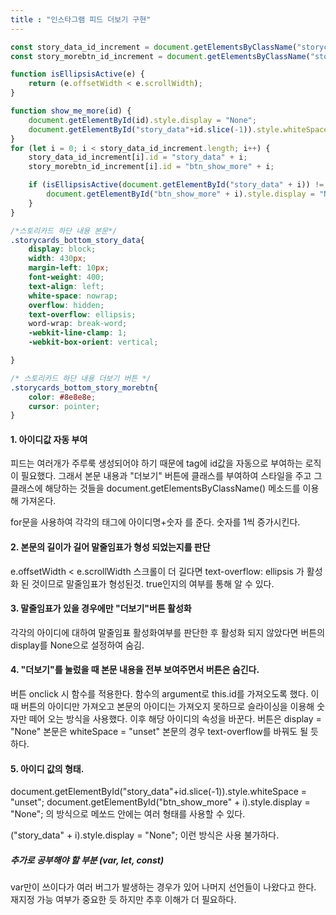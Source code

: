 ```yaml
---
title : "인스타그램 피드 더보기 구현"
---
```


```javascript
const story_data_id_increment = document.getElementsByClassName("storycards_bottom_story_data");
const story_morebtn_id_increment = document.getElementsByClassName("storycards_bottom_story_morebtn");

function isEllipsisActive(e) {
    return (e.offsetWidth < e.scrollWidth);
}

function show_me_more(id) {
    document.getElementById(id).style.display = "None";
    document.getElementById("story_data"+id.slice(-1)).style.whiteSpace = "unset";
}
for (let i = 0; i < story_data_id_increment.length; i++) {
    story_data_id_increment[i].id = "story_data" + i;
    story_morebtn_id_increment[i].id = "btn_show_more" + i;

    if (isEllipsisActive(document.getElementById("story_data" + i)) != true) {
        document.getElementById("btn_show_more" + i).style.display = "None";
    }
}
```

```css
/*스토리카드 하단 내용 본문*/
.storycards_bottom_story_data{
    display: block;
    width: 430px;
    margin-left: 10px;
    font-weight: 400;
    text-align: left;
    white-space: nowrap;
    overflow: hidden;
    text-overflow: ellipsis;
    word-wrap: break-word;
    -webkit-line-clamp: 1;
    -webkit-box-orient: vertical;

}

/* 스토리카드 하단 내용 더보기 버튼 */
.storycards_bottom_story_morebtn{
    color: #8e8e8e;
    cursor: pointer;
}
```

#### 1. 아이디값 자동 부여
피드는 여러개가 주루룩 생성되어야 하기 때문에 tag에 id값을 자동으로 부여하는 로직이 필요했다. 
그래서 본문 내용과 "더보기" 버튼에 클래스를 부여하여 스타일을 주고 그 클래스에 해당하는 것들을 document.getElementsByClassName() 메소드를 이용해 가져온다.

for문을 사용하여 각각의 태그에 아이디명+숫자 를 준다. 숫자를 1씩 증가시킨다.

#### 2. 본문의 길이가 길어 말줄임표가 형성 되었는지를 판단
e.offsetWidth < e.scrollWidth
스크롤이 더 길다면 text-overflow: ellipsis 가 활성화 된 것이므로 말줄임표가 형성된것. 
true인지의 여부를 통해 알 수 있다. 

#### 3. 말줄임표가 있을 경우에만 "더보기"버튼 활성화
각각의 아이디에 대하여 말줄임표 활성화여부를 판단한 후 활성화 되지 않았다면 버튼의 display를 None으로 설정하여 숨김.

#### 4. "더보기"를 눌렀을 때 본문 내용을 전부 보여주면서 버튼은 숨긴다.
버튼 onclick 시 함수를 적용한다. 함수의 argument로 this.id를 가져오도록 했다. 
이때 버튼의 아이디만 가져오고 본문의 아이디는 가져오지 못하므로 슬라이싱을 이용해 숫자만 떼어 오는 방식을 사용했다.
이후 해당 아이디의 속성을 바꾼다.
버튼은 display = "None"
본문은 whiteSpace = "unset"
본문의 경우 text-overflow를 바꿔도 될 듯 하다.

#### 5. 아이디 값의 형태.
document.getElementById("story_data"+id.slice(-1)).style.whiteSpace = "unset";
document.getElementById("btn_show_more" + i).style.display = "None";
의 방식으로 메쏘드 안에는 여러 형태를 사용할 수 있다.

("story_data" + i).style.display = "None";
이런 방식은 사용 불가하다.

##### 추가로 공부해야 할 부분 (var, let, const)
var만이 쓰이다가 여러 버그가 발생하는 경우가 있어 나머지 선언들이 나왔다고 한다.
재지정 가능 여부가 중요한 듯 하지만 추후 이해가 더 필요하다.










